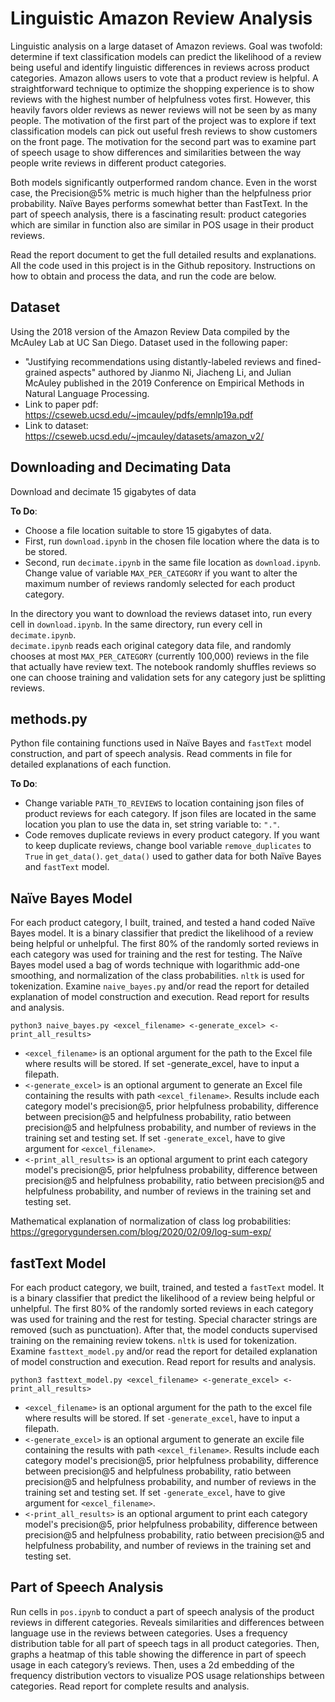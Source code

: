 # Linguistic Amazon Review Analysis
Linguistic analysis on a large dataset of Amazon reviews. Goal was twofold:
determine if text classification models can predict the likelihood of a review
being useful and identify linguistic differences in reviews across product
categories.  Amazon allows users to vote that a product review is helpful. A
straightforward technique to optimize the shopping experience is to show
reviews with the highest number of helpfulness votes first. However, this
heavily favors older reviews as newer reviews will not be seen by as many
people. The motivation of the first part of the project was to explore if text
classification models can pick out useful fresh reviews to show customers on
the front page. The motivation for the second part was to examine part of
speech usage to show differences and similarities between the way people write
reviews in different product categories.

Both models significantly outperformed random chance. Even in the worst case,
the Precision@5% metric is much higher than the helpfulness prior probability.
Naïve Bayes performs somewhat better than FastText. In the part of speech
analysis, there is a fascinating result: product categories which are similar
in function also are similar in POS usage in their product reviews.

Read the report document to get the full detailed results and explanations. All
the code used in this project is in the Github repository. Instructions on how
to obtain and process the data, and run the code are below.

## Dataset
Using the 2018 version of the Amazon Review Data compiled by the McAuley Lab at
UC San Diego. Dataset used in the following paper: 
* "Justifying recommendations using distantly-labeled reviews and fined-grained
aspects" authored by Jianmo Ni, Jiacheng Li, and Julian McAuley published in
the 2019 Conference on Empirical Methods in Natural Language Processing.
* Link to paper pdf: https://cseweb.ucsd.edu/~jmcauley/pdfs/emnlp19a.pdf
* Link to dataset: https://cseweb.ucsd.edu/~jmcauley/datasets/amazon_v2/

## Downloading and Decimating Data
Download and decimate 15 gigabytes of data

**To Do**:<br>
* Choose a file location suitable to store 15 gigabytes of data.
* First, run `download.ipynb` in the chosen file location where the data is to
  be stored. 
* Second, run `decimate.ipynb` in the same file location as `download.ipynb`.
  Change value of variable `MAX_PER_CATEGORY` if you want to alter the maximum
  number of reviews randomly selected for each product category. 

In the directory you want to download the reviews dataset into, run every cell
in `download.ipynb`.  In the same directory, run every cell in `decimate.ipynb`.
<br>
`decimate.ipynb` reads each original category data file, and randomly chooses
at most `MAX_PER_CATEGORY` (currently 100,000) reviews in the file that
actually have review text. The notebook randomly shuffles reviews so one can
choose training and validation sets for any category just be splitting reviews.

## methods.py
Python file containing functions used in Naïve Bayes and `fastText` model
construction, and part of speech analysis. Read comments in file for detailed
explanations of each function.

**To Do**:<br>
* Change variable `PATH_TO_REVIEWS` to location containing json files of
  product reviews for each category. If json files are located in the
  same location you plan to use the data in, set string variable to: `"."`.
* Code removes duplicate reviews in every product category. If you want to keep
  duplicate reviews, change bool variable `remove_duplicates` to `True` in
  `get_data()`. `get_data()` used to gather data for both Naïve Bayes and
  `fastText` model.

## Naïve Bayes Model
For each product category, I built, trained, and tested a hand coded Naïve
Bayes model. It is a binary classifier that predict the likelihood of a review
being helpful or unhelpful. The first 80% of the randomly sorted reviews in
each category was used for training and the rest for testing.  The Naïve Bayes
model used a bag of words technique with logarithmic add-one smoothing, and
normalization of the class probabilities. `nltk` is used for tokenization.
Examine `naive_bayes.py` and/or read the report for detailed explanation of
model construction and execution. Read report for results and analysis.

`python3 naive_bayes.py <excel_filename> <-generate_excel> <-print_all_results>`
* `<excel_filename>` is an optional argument for the path to the Excel file
  where results will be stored. If set -generate_excel, have to input a
  filepath.
* `<-generate_excel>` is an optional argument to generate an Excel file
  containing the results with path `<excel_filename>`. Results include each
  category model's precision@5, prior helpfulness probability, difference
  between precision@5 and helpfulness probability, ratio between precision@5
  and helpfulness probability, and number of reviews in the training set and
  testing set. If set `-generate_excel`, have to give argument for
  `<excel_filename>`.
* `<-print_all_results>` is an optional argument to print each category model's
  precision@5, prior helpfulness probability, difference between precision@5
  and helpfulness probability, ratio between precision@5 and helpfulness
  probability, and number of reviews in the training set and testing set.

Mathematical explanation of normalization of class log probabilities: https://gregorygundersen.com/blog/2020/02/09/log-sum-exp/

## fastText Model
For each product category, we built, trained, and tested a `fastText` model. It
is a binary classifier that predict the likelihood of a review being helpful or
unhelpful. The first 80% of the randomly sorted reviews in each category was
used for training and the rest for testing.  Special character strings are
removed (such as punctuation). After that, the model conducts supervised
training on the remaining review tokens. `nltk` is used for tokenization.
Examine `fasttext_model.py` and/or read the report for detailed explanation of
model construction and execution. Read report for results and analysis.

`python3 fasttext_model.py <excel_filename> <-generate_excel> <-print_all_results>`
* `<excel_filename>` is an optional argument for the path to the excel file
  where results will be stored. If set `-generate_excel`, have to input a
  filepath.
* `<-generate_excel>` is an optional argument to generate an excile file
  containing the results with path `<excel_filename>`. Results include each
  category model's precision@5, prior helpfulness probability, difference
  between precision@5 and helpfulness probability, ratio between precision@5
  and helpfulness probability, and number of reviews in the training set and
  testing set. If set `-generate_excel`, have to give argument for
  `<excel_filename>`.
* `<-print_all_results>` is an optional argument to print each category model's
  precision@5, prior helpfulness probability, difference between precision@5
  and helpfulness probability, ratio between precision@5 and helpfulness
  probability, and number of reviews in the training set and testing set.

## Part of Speech Analysis
Run cells in `pos.ipynb` to conduct a part of speech analysis of the product
reviews in different categories. Reveals similarities and differences between
language use in the reviews between categories.  Uses a frequency distribution
table for all part of speech tags in all product categories. Then, graphs a
heatmap of this table showing the difference in part of speech usage in each
category’s reviews.  Then, uses a 2d embedding of the frequency distribution
vectors to visualize POS usage relationships between categories. Read report
for complete results and analysis.